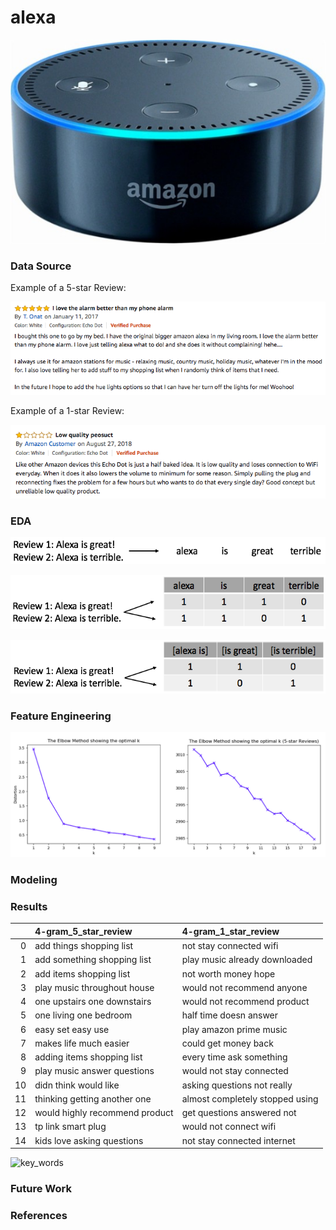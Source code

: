 # alexa

![Alexa](images/alexa.jpg)
### Data Source

Example of a 5-star Review:

![5_Star_Review](images/5Star_Echo_Review.png)

Example of a 1-star Review:

![1_Star_Review](images/1Star_Echo_Review.png)


### EDA

![vocab_demonstration](images/vocab_demo.png)

![vector_demonstration](images/vector_demo.png)

![ngram_demonstration](images/ngram_demo.png)


### Feature Engineering

![elbow_plot_comparison](images/elbow_plot_comparison.png)
### Modeling
### Results

|    | 4-gram_5_star_review           | 4-gram_1_star_review            |
|---:|:-------------------------------|:--------------------------------|
|  0 | add things shopping list       | not stay connected wifi         |
|  1 | add something shopping list    | play music already downloaded   |
|  2 | add items shopping list        | not worth money hope            |
|  3 | play music throughout house    | would not recommend anyone      |
|  4 | one upstairs one downstairs    | would not recommend product     |
|  5 | one living one bedroom         | half time doesn answer          |
|  6 | easy set easy use              | play amazon prime music         |
|  7 | makes life much easier         | could get money back            |
|  8 | adding items shopping list     | every time ask something        |
|  9 | play music answer questions    | would not stay connected        |
| 10 | didn think would like          | asking questions not really     |
| 11 | thinking getting another one   | almost completely stopped using |
| 12 | would highly recommend product | get questions answered not      |
| 13 | tp link smart plug             | would not connect wifi          |
| 14 | kids love asking questions     | not stay connected internet     |

![key_words](images/key_words_2.gif)
### Future Work
### References
